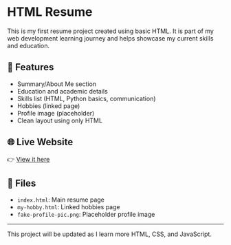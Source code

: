 # HTML Resume

This is my first resume project created using basic HTML. It is part of my web development learning journey and helps showcase my current skills and education.

## 📝 Features

- Summary/About Me section
- Education and academic details
- Skills list (HTML, Python basics, communication)
- Hobbies (linked page)
- Profile image (placeholder)
- Clean layout using only HTML

## 🌐 Live Website

👉 [View it here](https://vasiman-17.github.io/html-resume/)

## 📁 Files

- `index.html`: Main resume page
- `my-hobby.html`: Linked hobbies page
- `fake-profile-pic.png`: Placeholder profile image

---

This project will be updated as I learn more HTML, CSS, and JavaScript.
